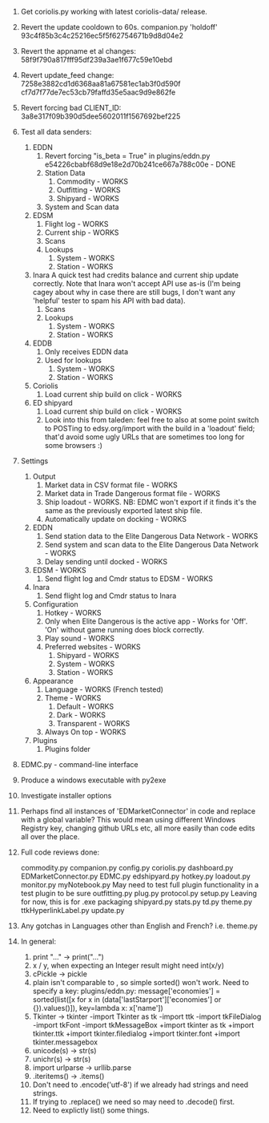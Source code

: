 1. Get coriolis.py working with latest coriolis-data/ release.

1. Revert the update cooldown to 60s.  companion.py 'holdoff' 93c4f85b3c4c25216ec5f5f62754671b9d8d04e2
1. Revert the appname et al changes: 58f9f790a817fff95df239a3ae1f677c59e10ebd
1. Revert update_feed change: 7258e3882cd1d6368aa81a67581ec1ab3f0d590f cf7d7f77de7ec53cb79faffd35e5aac9d9e862fe
1. Revert forcing bad CLIENT_ID: 3a8e317f09b390d5dee5602011f1567692bef225
1. Test all data senders:
	1. EDDN
		1. Revert forcing "is_beta = True" in plugins/eddn.py e54226cbabf68d9e18e2d70b241ce667a788c00e - DONE
		1. Station Data
			1. Commodity - WORKS
			1. Outfitting - WORKS
			1. Shipyard - WORKS
		1. System and Scan data
	1. EDSM
		1. Flight log - WORKS
		1. Current ship - WORKS
		1. Scans
		1. Lookups
			1. System - WORKS
			1. Station - WORKS
	1. Inara
		A quick test had credits balance and current ship update correctly.  Note that Inara won't accept API use as-is (I'm being cagey about why in case there are still bugs, I don't want any 'helpful' tester to spam his API with bad data).
		1. Scans
		1. Lookups
			1. System - WORKS
			1. Station - WORKS
	1. EDDB
		1. Only receives EDDN data
		1. Used for lookups
			1. System - WORKS
			1. Station - WORKS
	1. Coriolis
		1. Load current ship build on click - WORKS
	1. ED shipyard
		1. Load current ship build on click - WORKS
		1. Look into this from taleden:
			feel free to also at some point switch to POSTing to edsy.org/import with the build in a 'loadout' field; that'd avoid some ugly URLs that are sometimes too long for some browsers :)

1. Settings
	1. Output
		1. Market data in CSV format file - WORKS
		1. Market data in Trade Dangerous format file - WORKS
		1. Ship loadout - WORKS.  NB: EDMC won't export if it finds it's the same as the previously exported latest ship file.
		1. Automatically update on docking - WORKS
	1. EDDN
		1. Send station data to the Elite Dangerous Data Network - WORKS
		1. Send system and scan data to the Elite Dangerous Data Network - WORKS
		1. Delay sending until docked - WORKS
	1. EDSM - WORKS
		1. Send flight log and Cmdr status to EDSM - WORKS
	1. Inara
		1. Send flight log and Cmdr status to Inara
	1. Configuration
		1. Hotkey - WORKS
		1. Only when Elite Dangerous is the active app - Works for 'Off'.  'On' without game running does block correctly.
		1. Play sound - WORKS
		1. Preferred websites - WORKS
			1. Shipyard - WORKS
			1. System - WORKS
			1. Station - WORKS
	1. Appearance
		1. Language - WORKS (French tested)
		1. Theme - WORKS
			1. Default - WORKS
			1. Dark - WORKS
			1. Transparent - WORKS
		1. Always On top - WORKS
	1. Plugins
		1. Plugins folder

1. EDMC.py - command-line interface
1. Produce a windows executable with py2exe
1. Investigate installer options
1. Perhaps find all instances of 'EDMarketConnector' in code and replace with a global variable?  This would mean using different Windows Registry key, changing github URLs etc, all more easily than code edits all over the place.

1. Full code reviews done:

	commodity.py
	companion.py
	config.py
	coriolis.py
	dashboard.py
	EDMarketConnector.py
	EDMC.py
	edshipyard.py
	hotkey.py
	loadout.py
	monitor.py
	myNotebook.py
		May need to test full plugin functionality in a test plugin to be sure
	outfitting.py
	plug.py
	protocol.py
	setup.py
		Leaving for now, this is for .exe packaging
	shipyard.py
	stats.py
	td.py
	theme.py
	ttkHyperlinkLabel.py
	update.py

1. Any gotchas in Languages other than English and French?  i.e. theme.py

1. In general:
	1. print "..." -> print("...")
	1. x / y, when expecting an Integer result might need int(x/y)
	1. cPickle -> pickle
	1. plain <dict> isn't comparable to <dict>, so simple sorted() won't work.  Need to specify a key:
			plugins/eddn.py:                message['economies'] = sorted(list([x for x in (data['lastStarport']['economies'] or {}).values()]), key=lambda x: x['name'])
	1. Tkinter -> tkinter
		-import Tkinter as tk
		-import ttk
		-import tkFileDialog
		-import tkFont
		-import tkMessageBox
		+import tkinter as tk
		+import tkinter.ttk
		+import tkinter.filedialog
		+import tkinter.font
		+import tkinter.messagebox
	1. unicode(s) -> str(s)
	1. unichr(s) -> str(s)
	1. import urlparse -> urllib.parse
	1. .iteritems() -> .items()
	1. Don't need to .encode('utf-8') if we already had strings and need strings.
	1. If trying to .replace() we need <str> so may need to .decode() first.
	1. Need to explictly list() some things.
